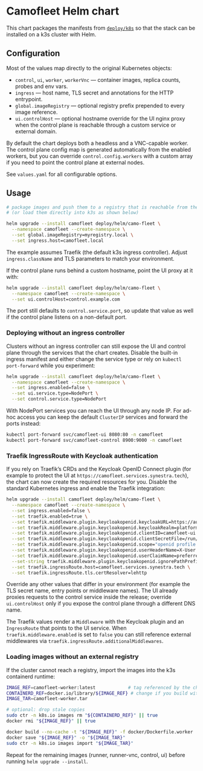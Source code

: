 # Camofleet Helm chart

This chart packages the manifests from [`deploy/k8s`](../k8s) so that the stack can be installed on a
k3s cluster with Helm.

## Configuration

Most of the values map directly to the original Kubernetes objects:

- `control`, `ui`, `worker`, `workerVnc` — container images, replica counts, probes and env vars.
- `ingress` — host name, TLS secret and annotations for the HTTP entrypoint.
- `global.imageRegistry` — optional registry prefix prepended to every image reference.
- `ui.controlHost` — optional hostname override for the UI nginx proxy when the control plane is
  reachable through a custom service or external domain.

By default the chart deploys both a headless and a VNC-capable worker. The control plane config map
is generated automatically from the enabled workers, but you can override `control.config.workers`
with a custom array if you need to point the control plane at external nodes.

See `values.yaml` for all configurable options.

## Usage

```sh
# package images and push them to a registry that is reachable from the cluster
# (or load them directly into k3s as shown below)

helm upgrade --install camofleet deploy/helm/camo-fleet \
  --namespace camofleet --create-namespace \
  --set global.imageRegistry=myregistry.local \
  --set ingress.host=camofleet.local
```

The example assumes Traefik (the default k3s ingress controller). Adjust `ingress.className` and
TLS parameters to match your environment.

If the control plane runs behind a custom hostname, point the UI proxy at it with:

```sh
helm upgrade --install camofleet deploy/helm/camo-fleet \
  --namespace camofleet --create-namespace \
  --set ui.controlHost=control.example.com
```

The port still defaults to `control.service.port`, so update that value as well if the control plane
listens on a non-default port.

### Deploying without an ingress controller

Clusters without an ingress controller can still expose the UI and control plane through the
services that the chart creates. Disable the built-in ingress manifest and either change the service
type or rely on `kubectl port-forward` while you experiment:

```sh
helm upgrade --install camofleet deploy/helm/camo-fleet \
  --namespace camofleet --create-namespace \
  --set ingress.enabled=false \
  --set ui.service.type=NodePort \
  --set control.service.type=NodePort
```

With NodePort services you can reach the UI through any node IP. For ad-hoc access you can keep the
default `ClusterIP` services and forward the ports instead:

```sh
kubectl port-forward svc/camofleet-ui 8080:80 -n camofleet
kubectl port-forward svc/camofleet-control 8900:9000 -n camofleet
```

### Traefik IngressRoute with Keycloak authentication

If you rely on Traefik’s CRDs and the Keycloak OpenID Connect plugin (for example to protect the UI
at `https://camofleet.services.synestra.tech`), the chart can now create the required resources for
you. Disable the standard Kubernetes ingress and enable the Traefik integration:

```sh
helm upgrade --install camofleet deploy/helm/camo-fleet \
  --namespace camofleet --create-namespace \
  --set ingress.enabled=false \
  --set traefik.enabled=true \
  --set traefik.middleware.plugin.keycloakopenid.keycloakURL=https://auth.synestra.io \
  --set traefik.middleware.plugin.keycloakopenid.keycloakRealm=platform \
  --set traefik.middleware.plugin.keycloakopenid.clientID=camofleet-ui \
  --set traefik.middleware.plugin.keycloakopenid.clientSecretFile=/run/secrets/camofleet/keycloakClientSecret \
  --set traefik.middleware.plugin.keycloakopenid.scope="openid profile email" \
  --set traefik.middleware.plugin.keycloakopenid.userHeaderName=X-User \
  --set traefik.middleware.plugin.keycloakopenid.userClaimName=preferred_username \
  --set-string traefik.middleware.plugin.keycloakopenid.ignorePathPrefixes="/api,/ws" \
  --set traefik.ingressRoute.host=camofleet.services.synestra.tech \
  --set traefik.ingressRoute.tls.certResolver=lehttp
```

Override any other values that differ in your environment (for example the TLS secret name, entry
points or middleware names). The UI already proxies requests to the control service inside the
release; override `ui.controlHost` only if you expose the control plane through a different DNS
name.

The Traefik values render a `Middleware` with the Keycloak plugin and an `IngressRoute` that points
to the UI service. When `traefik.middleware.enabled` is set to `false` you can still reference
external middlewares via `traefik.ingressRoute.additionalMiddlewares`.


### Loading images without an external registry

If the cluster cannot reach a registry, import the images into the k3s containerd runtime:

```sh
IMAGE_REF=camofleet-worker:latest            # tag referenced by the chart values
CONTAINERD_REF=docker.io/library/${IMAGE_REF} # change if you build with a custom registry prefix
IMAGE_TAR=camofleet-worker.tar

# optional: drop stale copies
sudo ctr -n k8s.io images rm "${CONTAINERD_REF}" || true
docker rmi "${IMAGE_REF}" || true

docker build --no-cache -t "${IMAGE_REF}" -f docker/Dockerfile.worker .
docker save "${IMAGE_REF}" -o "${IMAGE_TAR}"
sudo ctr -n k8s.io images import "${IMAGE_TAR}"
```

Repeat for the remaining images (runner, runner-vnc, control, ui) before running `helm upgrade --install`.

